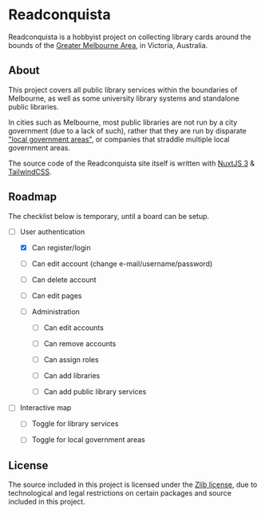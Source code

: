 # Readconquista
Readconquista is a hobbyist project on collecting library cards around the bounds of the [Greater Melbourne Area](https://www.melbourne.vic.gov.au/about-melbourne/Pages/about-melbourne.aspx), in Victoria, Australia.

## About
This project covers all public library services within the boundaries of Melbourne, as well as some university library systems and standalone public libraries. 

In cities such as Melbourne, most public libraries are not run by a city government (due to a lack of such), rather that they are run by disparate ["local government areas"](https://en.wikipedia.org/wiki/Local_government_in_Australia), or companies that straddle multiple local government areas.

The source code of the Readconquista site itself is written with [NuxtJS 3](https://nuxt.com) & [TailwindCSS](https://tailwindcss.com).

## Roadmap
The checklist below is temporary, until a board can be setup.

- [ ] User authentication

    - [x] Can register/login

    - [ ] Can edit account (change e-mail/username/password)

    - [ ] Can delete account

    - [ ] Can edit pages
    
    - [ ] Administration
    
        - [ ] Can edit accounts

        - [ ] Can remove accounts

        - [ ] Can assign roles

        - [ ] Can add libraries

        - [ ] Can add public library services

- [ ] Interactive map

   - [ ] Toggle for library services
   
   - [ ] Toggle for local government areas


## License
The source included in this project is licensed under the [Zlib license](https://codeberg.org/wale/readconquista/src/branch/main/LICENSE), due to technological and legal restrictions on certain packages and source included in this project.